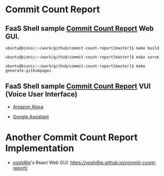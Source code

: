 # Commit Count Report

## FaaS Shell sample [Commit Count Report][1] Web GUI.

[1]: https://github.com/NaohiroTamura/faasshell/blob/master/samples/demo_commit_count_report.md "Commit Count Report"

```
ubuntu@bionic:~/work/github/commit-count-report[master]$ make build

ubuntu@bionic:~/work/github/commit-count-report[master]$ make serve

ubuntu@bionic:~/work/github/commit-count-report[master]$ make generate-githubpages
```

## FaaS Shell sample [Commit Count Report][1] VUI (Voice User Interface)

* [Amazon Alexa][2]

* [Google Assistant][3]

[2]: vui/amazon-alexa "Alexa Skill Kit deployment steps"
[3]: vui/google-assistant "firebase function deployment steps"

# Another Commit Count Report Implementation

* [yoshi6jp][4]'s React Web GUI: https://yoshi6jp.github.io/commit-count-report/

[4]: https://github.com/yoshi6jp/commit-count-report "yoshi6jp/commit-count-report"
